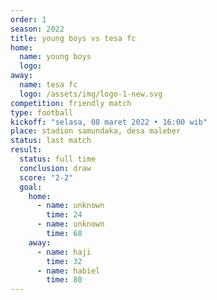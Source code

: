 ```yaml
---
order: 1
season: 2022
title: young boys vs tesa fc
home:
  name: young boys
  logo: 
away:
  name: tesa fc
  logo: /assets/img/logo-1-new.svg
competition: friendly match
type: football
kickoff: "selasa, 08 maret 2022 • 16:00 wib"
place: stadion samundaka, desa maleber
status: last match
result: 
  status: full time
  conclusion: draw
  score: "2-2"
  goal:
    home:
      - name: unknown
        time: 24
      - name: unknown
        time: 68
    away:
      - name: haji
        time: 32
      - name: habiel
        time: 80
---
```

